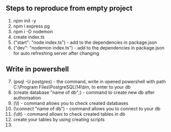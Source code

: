 
## Steps to reproduce from empty project
1) npm init -y
2) npm i express pg
3) npm i -D nodemon
4) create index.ts
5) ("start": "node index.ts") - add to the dependencies in package.json
6) ("dev": "nodemon index.ts") - add to the dependencies in package.json for auto refreshing server after changing
## Write in powershell
7) (psql -U postgres) - the command, write in opened powershell with path C:\Program Files\PostgreSQL\14\bin, to enter to your db
8) (create database "name of db";) - command to create new db after authorisation
9) (\l) - command allows you to check created databases
10) (\connect "name of db") - command allows you to connect to your db
11) (\dt) - command allows to check created tables in db
12) create your tables by using creating scripts
13) 